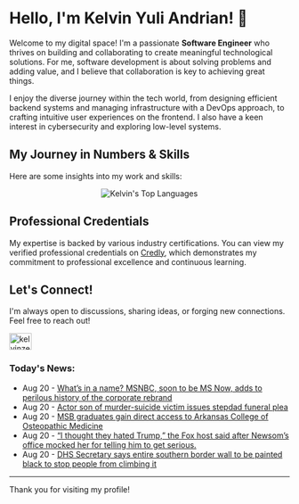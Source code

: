 # Hello, I'm Kelvin Yuli Andrian! 👋

Welcome to my digital space! I'm a passionate **Software Engineer** who thrives on building and collaborating to create meaningful technological solutions. For me, software development is about solving problems and adding value, and I believe that collaboration is key to achieving great things.

I enjoy the diverse journey within the tech world, from designing efficient backend systems and managing infrastructure with a DevOps approach, to crafting intuitive user experiences on the frontend. I also have a keen interest in cybersecurity and exploring low-level systems.

## My Journey in Numbers & Skills

Here are some insights into my work and skills:

<p align="center">
  <img src="https://github-readme-stats.vercel.app/api/top-langs/?username=kelvinzer0&layout=compact&theme=radical" alt="Kelvin's Top Languages" />
</p>

## Professional Credentials

My expertise is backed by various industry certifications. You can view my verified professional credentials on [Credly](https://www.credly.com/users/kelvin-yuli-andrian/badges), which demonstrates my commitment to professional excellence and continuous learning.

## Let's Connect!

I'm always open to discussions, sharing ideas, or forging new connections. Feel free to reach out!

<p align="left">
    <a href="https://linkedin.com/in/kelvinzero" target="blank"><img align="center" src="https://cdn.jsdelivr.net/npm/simple-icons@3.0.1/icons/linkedin.svg" alt="kelvinzero" height="30" width="40" /></a>
</p>

### Today's News:

<!-- feed start -->
- Aug 20 - [What’s in a name? MSNBC, soon to be MS Now, adds to perilous history of the corporate rebrand](https://www.yahoo.com/news/articles/name-msnbc-soon-ms-now-100018085.html)
- Aug 20 - [Actor son of murder-suicide victim issues stepdad funeral plea](https://www.yahoo.com/entertainment/tv/articles/actor-son-murder-suicide-victim-213801485.html)
- Aug 20 - [MSB graduates gain direct access to Arkansas College of Osteopathic Medicine](https://www.yahoo.com/news/articles/msb-graduates-gain-direct-access-090730407.html)
- Aug 20 - [“I thought they hated Trump,” the Fox host said after Newsom’s office mocked her for telling him to get serious.](https://www.yahoo.com/news/videos/thought-hated-trump-fox-host-045635115.html)
- Aug 20 - [DHS Secretary says entire southern border wall to be painted black to stop people from climbing it](https://www.yahoo.com/news/articles/dhs-secretary-says-entire-southern-002106684.html)
<!-- feed end -->

---

Thank you for visiting my profile!
